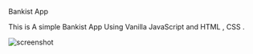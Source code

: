 Bankist App

This is A simple Bankist App Using Vanilla JavaScript and HTML , CSS .

![screenshot](https://github.com/islamhassan1/Pig-Game/blob/master/screen.png)
